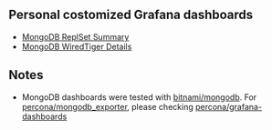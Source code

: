 ## Personal costomized Grafana dashboards

- [MongoDB ReplSet Summary](dashboards/MongoDB_ReplSet_Summary.json)
- [MongoDB WiredTiger Details](dashboards/MongoDB_WiredTiger_Details.json)

## Notes
- MongoDB dashboards were tested with [bitnami/mongodb](docker.io/bitnami/mongodb:4.4.10-debian-10-r20). For [percona/mongodb_exporter](https://github.com/percona/mongodb_exporter), please checking [percona/grafana-dashboards](https://github.com/percona/grafana-dashboards)
